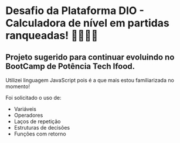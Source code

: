 # Desafio da Plataforma DIO - Calculadora de nível em partidas ranqueadas! 🦸‍♀️🦸‍♂️


 ## Projeto sugerido para continuar evoluindo no BootCamp de Potência Tech Ifood. 
 Utilizei linguagem JavaScript pois é a que mais estou familiarizada no momento!
 


 Foi solicitado o uso de:
 
- Variáveis
- Operadores
- Laços de repetição
- Estruturas de decisões
- Funções com retorno
